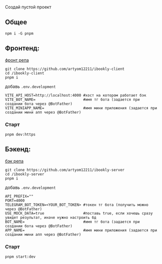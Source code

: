 Создай пустой проект

## Общее
`npm i -G pnpm`

## Фронтенд:
[фронт репа](https://github.com/artyom12211/ibookly-client)  
```
git clone https://github.com/artyom12211/ibookly-client  
cd /ibookly-client
pnpm i  
```

добавь `.env.development` 
```
VITE_API_HOST=http://localhost:4000 #хост на котором работает бэк
VITE_BOT_NAME=                      #имя тг бота (задается при создании бота через @BotFather)
VITE_MINIAPP_NAME=                  #имя мини приложения (задается при создании мини апп через @BotFather) 
```
### Старт
```
pnpm dev:https
```

## Бэкенд:
[бэк репа](https://github.com/artyom12211/ibookly-server)  
```
git clone https://github.com/artyom12211/ibookly-server
cd /ibookly-server
pnpm i
```

добавь `.env.development`
```
API_PREFIX=""
PORT=4000
TELEGRAM_BOT_TOKEN=<YOUR_BOT_TOKEN> #токен тг бота (получить можно через @BotFather)
USE_MOCK_DATA=true                  #поставь true, если хочешь сразу увидет результат, иначе нужно настроить бд
BOT_NAME=                           #имя тг бота (задается при создании бота через @BotFather)
APP_NAME=                           #имя мини приложения (задается при создании мини апп через @BotFather) 
```

### Старт
```
pnpm start:dev
```
